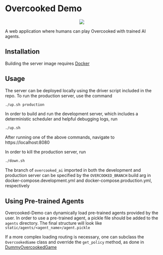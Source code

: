 # Overcooked Demo
<p align="center">
<img src="https://i.imgur.com/Rk2Hp55.png" >
</p>

A web application where humans can play Overcooked with trained AI agents.

## Installation

Building the server image requires [Docker](https://docs.docker.com/get-docker/)

## Usage

The server can be deployed locally using the driver script included in the repo. To run the production server, use the command
```bash
./up.sh production
```

In order to build and run the development server, which includes a deterministic scheduler and helpful debugging logs, run
```bash
./up.sh
```

After running one of the above commands, navigate to https://localhost:8080

In order to kill the production server, run
```bash
./down.sh
```

The branch of `overcooked_ai` imported in both the development and production server can be specified by the `OVERCOOKED_BRANCH` build arg in docker-compose.development.yml and docker-compose.production.yml, respectively

## Using Pre-trained Agents

Overcooked-Demo can dynamically load pre-trained agents provided by the user. In order to use a pre-trained agent, a pickle file should be added to the `agents` directory. The final structure will look like `static/agents/<agent_name>/agent.pickle`

If a more complex loading routing is necessary, one can subclass the `OvercookedGame` class and override the `get_policy` method, as done in [DummyOvercookedGame](server/game.py#L420)



